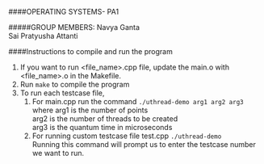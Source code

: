 ####OPERATING SYSTEMS- PA1

#####GROUP MEMBERS:
Navya Ganta \
Sai Pratyusha Attanti

####Instructions to compile and run the program
1. If you want to run <file_name>.cpp file, update the main.o with <file_name>.o in the Makefile.
2. Run ```make``` to compile the program
3. To run each testcase file,
    1. For main.cpp run the command 
       ```./uthread-demo arg1 arg2 arg3```
        where arg1 is the number of points \
              arg2 is the number of threads to be created\
              arg3 is the quantum time in microseconds
    2. For running custom testcase file test.cpp
       ```./uthread-demo```\
       Running this command will prompt us to enter the testcase number we want to run.
   